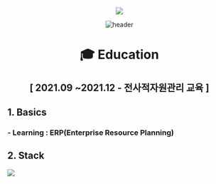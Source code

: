 <div align=center> <a href="mailto:audwls9515@gmail.com"><img src="https://img.shields.io/badge/audwls9515@gmail.com-EA4335?style=for-the-badge&logo=Gmail&logoColor=white"></a>
  
![header](https://capsule-render.vercel.app/api?type=waving&color=A3DCBE&height=250&section=header&text=Myeongjin%20Seo&fontSize=90&animation=fadeIn&fontAlignY=38&desc=%20&descAlignY=62&descAlign=62) </div>
  
<div align=center><h1> 🎓 Education </h1></div>

<div align=center> <h2>[ 2021.09 ~2021.12 - 전사적자원관리 교육 ]<b/></div>

## 1. Basics
### - Learning : ERP(Enterprise Resource Planning)

## 2. Stack
<img src="https://img.shields.io/badge//Enterprise Resource Planning(ERP)-FF9A00">
